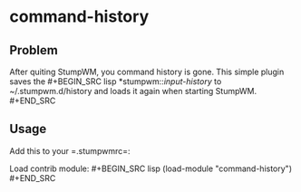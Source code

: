 # command-history

## Problem
After quiting StumpWM, you command history is gone.
This simple plugin saves the
#+BEGIN_SRC lisp
*stumpwm::*input-history* to ~/.stumpwm.d/history and loads it again when starting StumpWM.
#+END_SRC

## Usage
Add this to your =.stumpwmrc=:

Load contrib module:
#+BEGIN_SRC lisp
  (load-module "command-history")
#+END_SRC
